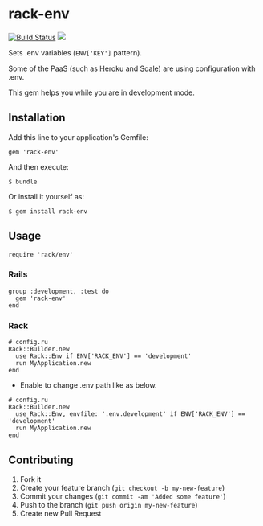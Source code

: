 # rack-env
[![Build Status](https://secure.travis-ci.org/banyan/rack-env.png)](http://travis-ci.org/banyan/rack-env)
[<img src="https://gemnasium.com/banyan/rack-env.png" />](https://gemnasium.com/banyan/rack-env)

Sets .env variables (`ENV['KEY']` pattern).

Some of the PaaS (such as [Heroku](http://www.heroku.com/) and [Sqale](http://sqale.jp)) are using configuration with .env.

This gem helps you while you are in development mode.


## Installation

Add this line to your application's Gemfile:

    gem 'rack-env'

And then execute:

    $ bundle

Or install it yourself as:

    $ gem install rack-env

## Usage

```
require 'rack/env'
```

### Rails

```
group :development, :test do
  gem 'rack-env'
end
```

### Rack

```
# config.ru
Rack::Builder.new
  use Rack::Env if ENV['RACK_ENV'] == 'development'
  run MyApplication.new
end
```

* Enable to change .env path like as below.

```
# config.ru
Rack::Builder.new
  use Rack::Env, envfile: '.env.development' if ENV['RACK_ENV'] == 'development'
  run MyApplication.new
end
```

## Contributing

1. Fork it
2. Create your feature branch (`git checkout -b my-new-feature`)
3. Commit your changes (`git commit -am 'Added some feature'`)
4. Push to the branch (`git push origin my-new-feature`)
5. Create new Pull Request
